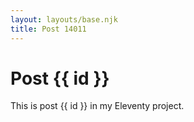 ```yaml
---
layout: layouts/base.njk
title: Post 14011
---
```


# Post {{ id }}

This is post {{ id }} in my Eleventy project.
